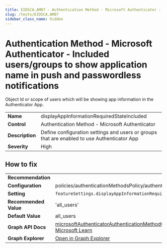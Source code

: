 ```yaml
---
title: EIDSCA.AM07 - Authentication Method - Microsoft Authenticator - Included users/groups to show application name in push and passwordless notifications
slug: /tests/EIDSCA.AM07
sidebar_class_name: hidden
---
```


# Authentication Method - Microsoft Authenticator - Included users/groups to show application name in push and passwordless notifications

Object Id or scope of users which will be showing app information in the Authenticator App.

| | |
|-|-|
| **Name** | displayAppInformationRequiredStateIncluded |
| **Control** | Authentication Method - Microsoft Authenticator |
| **Description** | Define configuration settings and users or groups that are enabled to use Authenticator App |
| **Severity** | High |

## How to fix



| | |
|-|-|
| **Recommendation** |  |
| **Configuration** | policies/authenticationMethodsPolicy/authenticationMethodConfigurations('MicrosoftAuthenticator') |
| **Setting** | `featureSettings.displayAppInformationRequiredState.includeTarget.id` |
| **Recommended Value** | 'all_users' |
| **Default Value** | all_users |
| **Graph API Docs** | [microsoftAuthenticatorAuthenticationMethodConfiguration resource type - Microsoft Graph v1.0 - Microsoft Learn](https://learn.microsoft.com/en-us/graph/api/resources/microsoftauthenticatorauthenticationmethodconfiguration) |
| **Graph Explorer** | [Open in Graph Explorer](https://developer.microsoft.com/en-us/graph/graph-explorer?request=policies/authenticationMethodsPolicy/authenticationMethodConfigurations('MicrosoftAuthenticator')&method=GET&version=beta&GraphUrl=https://graph.microsoft.com) |




